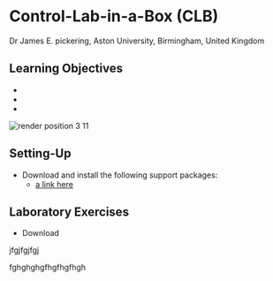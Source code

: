 # Control-Lab-in-a-Box (CLB)
Dr James E. pickering, Aston University, Birmingham, United Kingdom

## Learning Objectives 
*
*
*

![render position 3 11](https://github.com/DrJEPickering/Control-Lab-in-a-Box/assets/154066708/56c510a4-0e8c-4f94-b301-7c2336833f34)

## Setting-Up

* Download and install the following support packages:
    * [a link here](https://uk.mathworks.com/hardware-support/arduino.html?#simulink)

## Laboratory Exercises 
* Download 


jfgjfgjfgj


fghghghgfhgfhgfhgh
